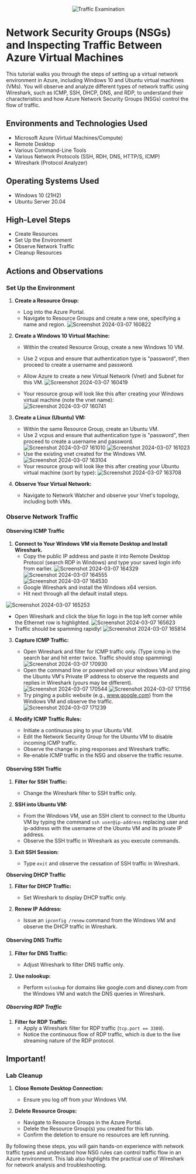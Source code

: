 <p align="center">
<img src="https://i.imgur.com/Ua7udoS.png" alt="Traffic Examination"/>
</p>

<h1>Network Security Groups (NSGs) and Inspecting Traffic Between Azure Virtual Machines</h1>
This tutorial walks you through the steps of setting up a virtual network environment in Azure, including Windows 10 and Ubuntu virtual machines (VMs). You will observe and analyze different types of network traffic using Wireshark, such as ICMP, SSH, DHCP, DNS, and RDP, to understand their characteristics and how Azure Network Security Groups (NSGs) control the flow of traffic.
<br />


<h2>Environments and Technologies Used</h2>

- Microsoft Azure (Virtual Machines/Compute)
- Remote Desktop
- Various Command-Line Tools
- Various Network Protocols (SSH, RDH, DNS, HTTP/S, ICMP)
- Wireshark (Protocol Analyzer)

<h2>Operating Systems Used </h2>

- Windows 10 (21H2)
- Ubuntu Server 20.04

<h2>High-Level Steps</h2>

- Create Resources
- Set Up the Environment
- Observe Network Traffic
- Cleanup Resources

<h2>Actions and Observations</h2>

### **Set Up the Environment**

1. **Create a Resource Group:**
   - Log into the Azure Portal.
   - Navigate to Resource Groups and create a new one, specifying a name and region.
![Screenshot 2024-03-07 160822](https://github.com/d-lowes/azure-network-protocols/assets/121920809/63d7eeb8-99a1-4790-9ce5-22a7ebf6f3f1)

2. **Create a Windows 10 Virtual Machine:**
   - Within the created Resource Group, create a new Windows 10 VM.
   - Use 2 vcpus and ensure that authentication type is "password", then proceed to create a username and password.
   - Allow Azure to create a new Virtual Network (Vnet) and Subnet for this VM.
![Screenshot 2024-03-07 160419](https://github.com/d-lowes/azure-network-protocols/assets/121920809/1b8505f0-b252-4f6d-9ceb-09b3b2a148d7)

   - Your resource group will look like this after creating your Windows virtual machine (note the vnet name):
![Screenshot 2024-03-07 160741](https://github.com/d-lowes/azure-network-protocols/assets/121920809/4d4b0e82-7807-464e-8e8f-0128abd1ddb5)

3. **Create a Linux (Ubuntu) VM:**
   - Within the same Resource Group, create an Ubuntu VM.
   - Use 2 vcpus and ensure that authentication type is "password", then proceed to create a username and password.
![Screenshot 2024-03-07 161010](https://github.com/d-lowes/azure-network-protocols/assets/121920809/13b45726-472a-46b1-9851-a21df934ca14)
![Screenshot 2024-03-07 161023](https://github.com/d-lowes/azure-network-protocols/assets/121920809/8fd302c8-d388-4b2c-a024-eafd6c41db0e)
   - Use the existing vnet created for the Windows VM.
![Screenshot 2024-03-07 163104](https://github.com/d-lowes/azure-network-protocols/assets/121920809/9906561e-e7c9-45ad-b74b-8ffcb7ebc07b)
   - Your resource group will look like this after creating your Ubuntu virtual machine (sort by type):
![Screenshot 2024-03-07 163708](https://github.com/d-lowes/azure-network-protocols/assets/121920809/db5e3d9f-d91c-40f6-ba9e-54e3eb2f5df2)


4. **Observe Your Virtual Network:**
   - Navigate to Network Watcher and observe your Vnet's topology, including both VMs.

### Observe Network Traffic


#### **Observing ICMP Traffic**

1. **Connect to Your Windows VM via Remote Desktop and Install Wireshark.**
   - Copy the public IP address and paste it into Remote Desktop Protocol (search RDP in Windows) and type your saved login info from earlier.
![Screenshot 2024-03-07 164329](https://github.com/d-lowes/azure-network-protocols/assets/121920809/20f6eb25-ab23-4ecf-89bf-b8a37e0e05d2)
![Screenshot 2024-03-07 164555](https://github.com/d-lowes/azure-network-protocols/assets/121920809/01be7c75-a24d-401f-b2be-afd174173e7d)
![Screenshot 2024-03-07 164530](https://github.com/d-lowes/azure-network-protocols/assets/121920809/60ac643d-57e7-44a2-8cc6-d362d43c401f)
   - Google Wireshark and install the Windows x64 version.
   - Hit next through all the default install steps.
     
![Screenshot 2024-03-07 165253](https://github.com/d-lowes/azure-network-protocols/assets/121920809/a7684171-0acc-4d52-be37-355c474d0b8a)
   - Open Wireshark and click the blue fin logo in the top left corner while the Ethernet row is highlighted.
![Screenshot 2024-03-07 165623](https://github.com/d-lowes/azure-network-protocols/assets/121920809/30d9f5ab-6c5d-46af-ab1f-a499e4a5c302)
   - Traffic should be spamming rapidly!
![Screenshot 2024-03-07 165814](https://github.com/d-lowes/azure-network-protocols/assets/121920809/11242b8e-af79-4437-aeaf-1212984dcdde)

3. **Capture ICMP Traffic:**
   - Open Wireshark and filter for ICMP traffic only. (Type icmp in the search bar and hit enter twice. Traffic should stop spamming)
   ![Screenshot 2024-03-07 170930](https://github.com/d-lowes/azure-network-protocols/assets/121920809/f816cc59-9e8f-49dd-9045-4929f30a456d)
   - Open the command line or powershell on your windows VM and ping the Ubuntu VM's Private IP address to observe the requests and replies in Wireshark (yours may be different).
![Screenshot 2024-03-07 170544](https://github.com/d-lowes/azure-network-protocols/assets/121920809/d6e5a842-7241-443c-bad4-a41e053e571b)
![Screenshot 2024-03-07 171156](https://github.com/d-lowes/azure-network-protocols/assets/121920809/197ac520-8329-4f34-b550-b9a08eb559cd)
   - Try pinging a public website (e.g., www.google.com) from the Windows VM and observe the traffic.
![Screenshot 2024-03-07 171239](https://github.com/d-lowes/azure-network-protocols/assets/121920809/bff9427b-d482-41c5-8b43-c1850d2e35d7)

4. **Modify ICMP Traffic Rules:**
   - Initiate a continuous ping to your Ubuntu VM.
   - Edit the Network Security Group for the Ubuntu VM to disable incoming ICMP traffic.
   - Observe the change in ping responses and Wireshark traffic.
   - Re-enable ICMP traffic in the NSG and observe the traffic resume.

#### **Observing SSH Traffic**

1. **Filter for SSH Traffic:**
   - Change the Wireshark filter to SSH traffic only.

2. **SSH into Ubuntu VM:**
   - From the Windows VM, use an SSH client to connect to the Ubuntu VM by typing the command `ssh user@ip-address` replacing user and ip-address with the username of the Ubuntu VM and its private IP address.
   - Observe the SSH traffic in Wireshark as you execute commands.

3. **Exit SSH Session:**
   - Type `exit` and observe the cessation of SSH traffic in Wireshark.

**Observing DHCP Traffic**

1. **Filter for DHCP Traffic:**
   - Set Wireshark to display DHCP traffic only.

2. **Renew IP Address:**
   - Issue an `ipconfig /renew` command from the Windows VM and observe the DHCP traffic in Wireshark.

#### **Observing DNS Traffic**

1. **Filter for DNS Traffic:**
   - Adjust Wireshark to filter DNS traffic only.

2. **Use nslookup:**
   - Perform `nslookup` for domains like google.com and disney.com from the Windows VM and watch the DNS queries in Wireshark.

##### **Observing RDP Traffic**

1. **Filter for RDP Traffic:**
   - Apply a Wireshark filter for RDP traffic (`tcp.port == 3389`).
   - Notice the continuous flow of RDP traffic, which is due to the live streaming nature of the RDP protocol.

## Important!
### Lab Cleanup

1. **Close Remote Desktop Connection:**
   - Ensure you log off from your Windows VM.

2. **Delete Resource Groups:**
   - Navigate to Resource Groups in the Azure Portal.
   - Delete the Resource Group(s) you created for this lab.
   - Confirm the deletion to ensure no resources are left running.

By following these steps, you will gain hands-on experience with network traffic types and understand how NSG rules can control traffic flow in an Azure environment. This lab also highlights the practical use of Wireshark for network analysis and troubleshooting.
